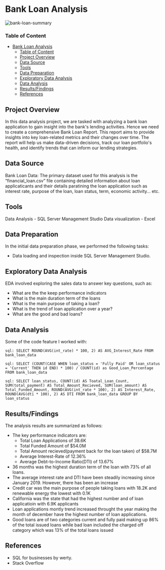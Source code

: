# Bank Loan Analysis
![bank-loan-summary](https://github.com/luee-dev/bank_loan_analysis/assets/151563449/43b1bac0-8818-4328-89cf-6ec535ad707c)

### Table of Content
- [Bank Loan Analysis](#bank-loan-analysis)
    - [Table of Content](#table-of-content)
  - [Project Overview](#project-overview)
  - [Data Source](#data-source)
  - [Tools](#tools)
  - [Data Preparation](#data-preparation)
  - [Exploratory Data Analysis](#exploratory-data-analysis)
  - [Data Analysis](#data-analysis)
  - [Results/Findings](#resultsfindings)
  - [References](#references)

## Project Overview
In this data analysis project, we  are tasked with analyzing a bank loan application to gain insight into the bank's lending activities. Hence we need to create a comprehensive Bank Loan Report. This report aims to provide insights into key loan-related metrics and their changes over time. The report will help us make data-driven decisions, track our loan portfolio's health, and identify trends that can inform our lending strategies.


## Data Source
Bank Loan Data: The primary dataset used for this analysis is the “financial_loan.csv” file containing detailed information about loan applicaticants and their details paratining the loan application such as interest rate, purpose of the loan, loan status, term, economic activity... etc.

## Tools
Data Analysis - SQL Server Management Studio
Data visualization - Excel

## Data Preparation
In the initial data preparation phase, we performed the following tasks:
 - Data loading and inspection inside SQL Server Management Studio.

## Exploratory Data Analysis
EDA involved exploring the sales data to answer key questions, such as:
 - What are the the keep performance indicators
 - What is the main duration term of the loans
 - What is the main purpose of taking a loan?
 - What is the trend of loan application over a year?
 - What are the good and bad loans?


## Data Analysis
Some of the code feature I worked with:

``sql:
SELECT ROUND(AVG(int_rate) * 100, 2) AS AVG_Interest_Rate FROM bank_loan_data
``

``sql:
SELECT
	(COUNT(CASE WHEN loan_status = 'Fully Paid' OR loan_status = 'Current' THEN id END) * 100)
	/
	COUNT(id) as Good_Loan_Percentage
FROM bank_loan_data
``

``sql:
SELECT
	loan_status,
	COUNT(id) AS Toatal_Loan_Count,
	SUM(total_payment) AS Total_Amount_Recieved,
	SUM(loan_amount) AS Total_Funded_Amount,
	ROUND(AVG(int_rate * 100), 2) AS Interest_Rate,
	ROUND(AVG(dti * 100), 2) AS DTI
FROM bank_loan_data
GROUP BY loan_status
``
  
## Results/Findings
The analysis results are summarized as follows:
 - The key performance indicators are:
   - Total Loan Applications of 38.6K
   - Total Funded Amount of $54.0M
   - Total Amount recieved(payment back for the loan taken) of $58.7M
   - Average Interest-Rate of 12.36%
   - Average Debt-to-Income Ratio(DTI) of 13.67%
 - 36 months was the highest duration term of the loan with 73% of all loans.
 - The average interest rate and DTI have been steadily increasing since January 2019. However, there has been an increase 
 - Credit car was the main purpose of people taking loans with 18.2K and renewable energy the lowest with 0.1K
 - California was the state that had the highest number and of loan applicatioin with 6.9K applicants
 - Loan applications montly trend increased throught the year making the month of december have the highest number of loan applications.
 - Good loans are of two categories current and fully paid making up 86% of the total issued loans while bad loan included the charged off category which was 13% of the total loans issued
  
## References
 - SQL for businesses by werty.
 - Stack Overflow
